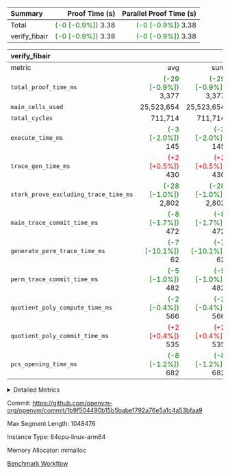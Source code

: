 | Summary | Proof Time (s) | Parallel Proof Time (s) |
|:---|---:|---:|
| Total | <span style='color: green'>(-0 [-0.9%])</span> 3.38 | <span style='color: green'>(-0 [-0.9%])</span> 3.38 |
| verify_fibair | <span style='color: green'>(-0 [-0.9%])</span> 3.38 | <span style='color: green'>(-0 [-0.9%])</span> 3.38 |


| verify_fibair |||||
|:---|---:|---:|---:|---:|
|metric|avg|sum|max|min|
| `total_proof_time_ms ` | <span style='color: green'>(-29 [-0.9%])</span> 3,377 | <span style='color: green'>(-29 [-0.9%])</span> 3,377 | <span style='color: green'>(-29 [-0.9%])</span> 3,377 | <span style='color: green'>(-29 [-0.9%])</span> 3,377 |
| `main_cells_used     ` |  25,523,654 |  25,523,654 |  25,523,654 |  25,523,654 |
| `total_cycles        ` |  711,714 |  711,714 |  711,714 |  711,714 |
| `execute_time_ms     ` | <span style='color: green'>(-3 [-2.0%])</span> 145 | <span style='color: green'>(-3 [-2.0%])</span> 145 | <span style='color: green'>(-3 [-2.0%])</span> 145 | <span style='color: green'>(-3 [-2.0%])</span> 145 |
| `trace_gen_time_ms   ` | <span style='color: red'>(+2 [+0.5%])</span> 430 | <span style='color: red'>(+2 [+0.5%])</span> 430 | <span style='color: red'>(+2 [+0.5%])</span> 430 | <span style='color: red'>(+2 [+0.5%])</span> 430 |
| `stark_prove_excluding_trace_time_ms` | <span style='color: green'>(-28 [-1.0%])</span> 2,802 | <span style='color: green'>(-28 [-1.0%])</span> 2,802 | <span style='color: green'>(-28 [-1.0%])</span> 2,802 | <span style='color: green'>(-28 [-1.0%])</span> 2,802 |
| `main_trace_commit_time_ms` | <span style='color: green'>(-8 [-1.7%])</span> 472 | <span style='color: green'>(-8 [-1.7%])</span> 472 | <span style='color: green'>(-8 [-1.7%])</span> 472 | <span style='color: green'>(-8 [-1.7%])</span> 472 |
| `generate_perm_trace_time_ms` | <span style='color: green'>(-7 [-10.1%])</span> 62 | <span style='color: green'>(-7 [-10.1%])</span> 62 | <span style='color: green'>(-7 [-10.1%])</span> 62 | <span style='color: green'>(-7 [-10.1%])</span> 62 |
| `perm_trace_commit_time_ms` | <span style='color: green'>(-5 [-1.0%])</span> 482 | <span style='color: green'>(-5 [-1.0%])</span> 482 | <span style='color: green'>(-5 [-1.0%])</span> 482 | <span style='color: green'>(-5 [-1.0%])</span> 482 |
| `quotient_poly_compute_time_ms` | <span style='color: green'>(-2 [-0.4%])</span> 566 | <span style='color: green'>(-2 [-0.4%])</span> 566 | <span style='color: green'>(-2 [-0.4%])</span> 566 | <span style='color: green'>(-2 [-0.4%])</span> 566 |
| `quotient_poly_commit_time_ms` | <span style='color: red'>(+2 [+0.4%])</span> 535 | <span style='color: red'>(+2 [+0.4%])</span> 535 | <span style='color: red'>(+2 [+0.4%])</span> 535 | <span style='color: red'>(+2 [+0.4%])</span> 535 |
| `pcs_opening_time_ms ` | <span style='color: green'>(-8 [-1.2%])</span> 682 | <span style='color: green'>(-8 [-1.2%])</span> 682 | <span style='color: green'>(-8 [-1.2%])</span> 682 | <span style='color: green'>(-8 [-1.2%])</span> 682 |



<details>
<summary>Detailed Metrics</summary>

|  | verify_program_compile_ms | total_cells | stark_prove_excluding_trace_time_ms | quotient_poly_compute_time_ms | quotient_poly_commit_time_ms | perm_trace_commit_time_ms | pcs_opening_time_ms | main_trace_commit_time_ms |
| --- | --- | --- | --- | --- | --- | --- | --- |
|  | 4 | 65,536 | 66 | 3 | 13 | 0 | 32 | 17 | 

| air_name | rows | quotient_deg | main_cols | interactions | constraints | cells |
| --- | --- | --- | --- | --- | --- | --- |
| AccessAdapterAir<2> |  | 4 |  | 5 | 12 |  | 
| AccessAdapterAir<4> |  | 4 |  | 5 | 12 |  | 
| AccessAdapterAir<8> |  | 4 |  | 5 | 12 |  | 
| FibonacciAir | 32,768 | 1 | 2 |  | 5 | 65,536 | 
| FriReducedOpeningAir |  | 4 |  | 35 | 59 |  | 
| NativePoseidon2Air<BabyBearParameters>, 1> |  | 4 |  | 31 | 302 |  | 
| PhantomAir |  | 4 |  | 3 | 4 |  | 
| ProgramAir |  | 1 |  | 1 | 4 |  | 
| VariableRangeCheckerAir |  | 1 |  | 1 | 4 |  | 
| VmAirWrapper<BranchNativeAdapterAir, BranchEqualCoreAir<1> |  | 2 |  | 11 | 23 |  | 
| VmAirWrapper<JalNativeAdapterAir, JalCoreAir> |  | 4 |  | 7 | 6 |  | 
| VmAirWrapper<NativeAdapterAir<2, 0>, PublicValuesCoreAir> |  | 4 |  | 11 | 22 |  | 
| VmAirWrapper<NativeAdapterAir<2, 1>, FieldArithmeticCoreAir> |  | 4 |  | 15 | 23 |  | 
| VmAirWrapper<NativeLoadStoreAdapterAir<1>, NativeLoadStoreCoreAir<1> |  | 4 |  | 15 | 20 |  | 
| VmAirWrapper<NativeLoadStoreAdapterAir<4>, NativeLoadStoreCoreAir<4> |  | 4 |  | 15 | 20 |  | 
| VmAirWrapper<NativeVectorizedAdapterAir<4>, FieldExtensionCoreAir> |  | 4 |  | 15 | 23 |  | 
| VmConnectorAir |  | 4 |  | 3 | 8 |  | 
| VolatileBoundaryAir |  | 4 |  | 4 | 16 |  | 

| group | trace_gen_time_ms | total_proof_time_ms | total_cycles | total_cells | stark_prove_excluding_trace_time_ms | quotient_poly_compute_time_ms | quotient_poly_commit_time_ms | perm_trace_commit_time_ms | pcs_opening_time_ms | main_trace_commit_time_ms | main_cells_used | generate_perm_trace_time_ms | execute_time_ms |
| --- | --- | --- | --- | --- | --- | --- | --- | --- | --- | --- | --- | --- | --- |
| verify_fibair | 430 | 3,377 | 711,714 | 72,898,584 | 2,802 | 566 | 535 | 482 | 682 | 472 | 25,523,654 | 62 | 145 | 

| group | air_name | rows | prep_cols | perm_cols | main_cols | cells |
| --- | --- | --- | --- | --- | --- | --- |
| verify_fibair | AccessAdapterAir<2> | 131,072 |  | 16 | 11 | 3,538,944 | 
| verify_fibair | AccessAdapterAir<4> | 65,536 |  | 16 | 13 | 1,900,544 | 
| verify_fibair | AccessAdapterAir<8> | 32,768 |  | 16 | 17 | 1,081,344 | 
| verify_fibair | FriReducedOpeningAir | 512 |  | 76 | 64 | 71,680 | 
| verify_fibair | NativePoseidon2Air<BabyBearParameters>, 1> | 8,192 |  | 36 | 348 | 3,145,728 | 
| verify_fibair | PhantomAir | 16,384 |  | 8 | 6 | 229,376 | 
| verify_fibair | ProgramAir | 8,192 |  | 8 | 10 | 147,456 | 
| verify_fibair | VariableRangeCheckerAir | 262,144 | 2 | 8 | 1 | 2,359,296 | 
| verify_fibair | VmAirWrapper<BranchNativeAdapterAir, BranchEqualCoreAir<1> | 262,144 |  | 28 | 23 | 13,369,344 | 
| verify_fibair | VmAirWrapper<JalNativeAdapterAir, JalCoreAir> | 32,768 |  | 12 | 10 | 720,896 | 
| verify_fibair | VmAirWrapper<NativeAdapterAir<2, 1>, FieldArithmeticCoreAir> | 524,288 |  | 20 | 30 | 26,214,400 | 
| verify_fibair | VmAirWrapper<NativeLoadStoreAdapterAir<1>, NativeLoadStoreCoreAir<1> | 262,144 |  | 36 | 25 | 15,990,784 | 
| verify_fibair | VmAirWrapper<NativeLoadStoreAdapterAir<4>, NativeLoadStoreCoreAir<4> | 16,384 |  | 36 | 34 | 1,146,880 | 
| verify_fibair | VmAirWrapper<NativeVectorizedAdapterAir<4>, FieldExtensionCoreAir> | 8,192 |  | 20 | 40 | 491,520 | 
| verify_fibair | VmConnectorAir | 2 | 1 | 8 | 4 | 24 | 
| verify_fibair | VolatileBoundaryAir | 131,072 |  | 8 | 11 | 2,490,368 | 

</details>


Commit: https://github.com/openvm-org/openvm/commit/1b9f504490b15b5babe1792a76e5a1c4a53bfaa9

Max Segment Length: 1048476

Instance Type: 64cpu-linux-arm64

Memory Allocator: mimalloc

[Benchmark Workflow](https://github.com/openvm-org/openvm/actions/runs/12878103617)
